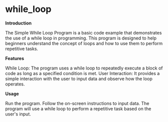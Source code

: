 # while_loop

**Introduction**

The Simple While Loop Program is a basic code example that demonstrates the use of a while loop in programming. This program is designed to help beginners understand the concept of loops and how to use them to perform repetitive tasks.

**Features**

While Loop: The program uses a while loop to repeatedly execute a block of code as long as a specified condition is met.
User Interaction: It provides a simple interaction with the user to input data and observe how the loop operates.

**Usage**

Run the program.
Follow the on-screen instructions to input data.
The program will use a while loop to perform a repetitive task based on the user's input.

